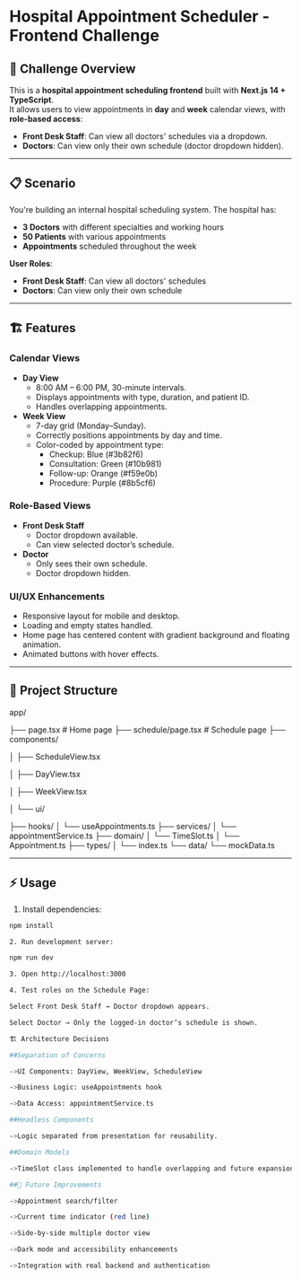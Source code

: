 # Hospital Appointment Scheduler - Frontend Challenge

## 🎯 Challenge Overview

This is a **hospital appointment scheduling frontend** built with **Next.js 14 + TypeScript**.  
It allows users to view appointments in **day** and **week** calendar views, with **role-based access**:

- **Front Desk Staff**: Can view all doctors' schedules via a dropdown.
- **Doctors**: Can view only their own schedule (doctor dropdown hidden).

---

## 📋 Scenario

You're building an internal hospital scheduling system. The hospital has:
- **3 Doctors** with different specialties and working hours
- **50 Patients** with various appointments
- **Appointments** scheduled throughout the week

**User Roles**:
- **Front Desk Staff**: Can view all doctors' schedules
- **Doctors**: Can view only their own schedule

---

## 🏗️ Features

### Calendar Views
- **Day View**
  - 8:00 AM – 6:00 PM, 30-minute intervals.
  - Displays appointments with type, duration, and patient ID.
  - Handles overlapping appointments.
- **Week View**
  - 7-day grid (Monday–Sunday).
  - Correctly positions appointments by day and time.
  - Color-coded by appointment type:
    - Checkup: Blue (#3b82f6)
    - Consultation: Green (#10b981)
    - Follow-up: Orange (#f59e0b)
    - Procedure: Purple (#8b5cf6)

### Role-Based Views
- **Front Desk Staff**
  - Doctor dropdown available.
  - Can view selected doctor’s schedule.
- **Doctor**
  - Only sees their own schedule.
  - Doctor dropdown hidden.

### UI/UX Enhancements
- Responsive layout for mobile and desktop.
- Loading and empty states handled.
- Home page has centered content with gradient background and floating animation.
- Animated buttons with hover effects.

---

## 📁 Project Structure

app/

├── page.tsx # Home page
├── schedule/page.tsx # Schedule page
├── components/

│ ├── ScheduleView.tsx

│ ├── DayView.tsx

│ ├── WeekView.tsx

│ └── ui/

├── hooks/
│ └── useAppointments.ts
├── services/
│ └── appointmentService.ts
├── domain/
│ └── TimeSlot.ts
│ └── Appointment.ts
├── types/
│ └── index.ts
└── data/
└── mockData.ts


---

## ⚡ Usage

1. Install dependencies:
```bash
npm install

2. Run development server:

npm run dev

3. Open http://localhost:3000

4. Test roles on the Schedule Page:

Select Front Desk Staff → Doctor dropdown appears.

Select Doctor → Only the logged-in doctor’s schedule is shown.

🏗️ Architecture Decisions

##Separation of Concerns

->UI Components: DayView, WeekView, ScheduleView

->Business Logic: useAppointments hook

->Data Access: appointmentService.ts

##Headless Components

->Logic separated from presentation for reusability.

##Domain Models

->TimeSlot class implemented to handle overlapping and future expansion.

##📌 Future Improvements

->Appointment search/filter

->Current time indicator (red line)

->Side-by-side multiple doctor view

->Dark mode and accessibility enhancements

->Integration with real backend and authentication





